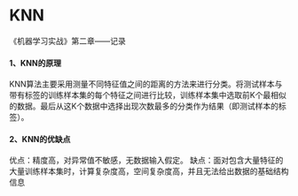 # KNN
《机器学习实战》第二章——记录
#### 1、KNN的原理
KNN算法主要采用测量不同特征值之间的距离的方法来进行分类。将测试样本与带有标签的训练样本集的每个特征之间进行比较，训练样本集中选取前K个最相似的数据。最后从这K个数据中选择出现次数最多的分类作为结果（即测试样本的标签）。

#### 2、KNN的优缺点
优点：精度高，对异常值不敏感，无数据输入假定。
缺点：面对包含大量特征的大量训练样本集时，计算复杂度高，空间复杂度高，并且无法给出数据的基础结构信息
